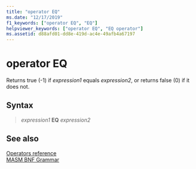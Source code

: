 ```yaml
---
title: "operator EQ"
ms.date: "12/17/2019"
f1_keywords: ["operator EQ", "EQ"]
helpviewer_keywords: ["operator EQ", "EQ operator"]
ms.assetid: d88afd01-dd8e-419d-ac4e-49afb4a67197
---
```

# operator EQ

Returns true (-1) if *expression1* equals *expression2*, or returns false (0) if it does not.

## Syntax

> *expression1* **EQ** *expression2*

## See also

[Operators reference](operators-reference.md)<br/>
[MASM BNF Grammar](masm-bnf-grammar.md)

